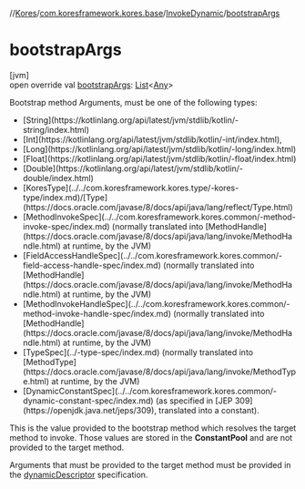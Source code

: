 //[Kores](../../../index.md)/[com.koresframework.kores.base](../index.md)/[InvokeDynamic](index.md)/[bootstrapArgs](bootstrap-args.md)

# bootstrapArgs

[jvm]\
open override val [bootstrapArgs](bootstrap-args.md): [List](https://kotlinlang.org/api/latest/jvm/stdlib/kotlin.collections/-list/index.html)<[Any](https://kotlinlang.org/api/latest/jvm/stdlib/kotlin/-any/index.html)>

Bootstrap method Arguments, must be one of the following types:

<ul><li>[String](https://kotlinlang.org/api/latest/jvm/stdlib/kotlin/-string/index.html)</li><li>[Int](https://kotlinlang.org/api/latest/jvm/stdlib/kotlin/-int/index.html),</li><li>[Long](https://kotlinlang.org/api/latest/jvm/stdlib/kotlin/-long/index.html)</li><li>[Float](https://kotlinlang.org/api/latest/jvm/stdlib/kotlin/-float/index.html)</li><li>[Double](https://kotlinlang.org/api/latest/jvm/stdlib/kotlin/-double/index.html)</li><li>[KoresType](../../com.koresframework.kores.type/-kores-type/index.md)/[Type](https://docs.oracle.com/javase/8/docs/api/java/lang/reflect/Type.html)</li><li>[MethodInvokeSpec](../../com.koresframework.kores.common/-method-invoke-spec/index.md) (normally translated into [MethodHandle](https://docs.oracle.com/javase/8/docs/api/java/lang/invoke/MethodHandle.html) at runtime, by the JVM)</li><li>[FieldAccessHandleSpec](../../com.koresframework.kores.common/-field-access-handle-spec/index.md) (normally translated into [MethodHandle](https://docs.oracle.com/javase/8/docs/api/java/lang/invoke/MethodHandle.html) at runtime, by the JVM)</li><li>[MethodInvokeHandleSpec](../../com.koresframework.kores.common/-method-invoke-handle-spec/index.md) (normally translated into [MethodHandle](https://docs.oracle.com/javase/8/docs/api/java/lang/invoke/MethodHandle.html) at runtime, by the JVM)</li><li>[TypeSpec](../-type-spec/index.md) (normally translated into [MethodType](https://docs.oracle.com/javase/8/docs/api/java/lang/invoke/MethodType.html) at runtime, by the JVM)</li><li>[DynamicConstantSpec](../../com.koresframework.kores.common/-dynamic-constant-spec/index.md) (as specified in [JEP 309](https://openjdk.java.net/jeps/309), translated into a constant).</li></ul>

This is the value provided to the bootstrap method which resolves the target method to invoke. Those values are stored in the **ConstantPool** and are not provided to the target method.

Arguments that must be provided to the target method must be provided in the [dynamicDescriptor](dynamic-descriptor.md) specification.
